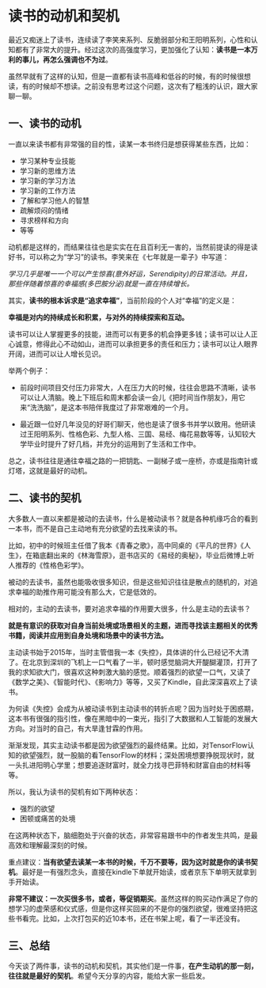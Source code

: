 # 读书的动机和契机
最近又痴迷上了读书，连续读了李笑来系列、反脆弱部分和王阳明系列，心性和认知都有了非常大的提升。经过这次的高强度学习，更加强化了认知：**读书是一本万利的事儿，再怎么强调也不为过**。

虽然早就有了这样的认知，但是一直都有读书高峰和低谷的时候，有的时候很想读，有的时候却不想读。之前没有思考过这个问题，这次有了粗浅的认识，跟大家聊一聊。

## 一、读书的动机

一直以来读书都有非常强的目的性，读某一本书终归是想获得某些东西，比如：

- 学习某种专业技能
- 学习新的思维方法
- 学习新的学习方法
- 学习新的工作方法
- 了解和学习他人的智慧
- 疏解烦闷的情绪
- 寻求榜样和方向
- 等等

动机都是这样的，而结果往往也是实实在在且百利无一害的，当然前提读的得是读好书，可以称之为“学习”的读书。李笑来在《七年就是一辈子》中写道：

*学习几乎是唯一一个可以产生惊喜(意外好运，Serendipity)的日常活动。并且，那些伴随着惊喜的幸福感(多巴胺分泌)就是一直在持续增长。* 

其实，**读书的根本诉求是“追求幸福”**，当前阶段的个人对“幸福”的定义是：

**幸福是对内的持续成长和积累，与对外的持续探索和互动。**

读书可以让人掌握更多的技能，进而可以有更多的机会挣更多钱；读书可以让人正心诚意，修得此心不动如山，进而可以承担更多的责任和压力；读书可以让人眼界开阔，进而可以让人增长见识。

举两个例子：

- 前段时间项目交付压力非常大，人在压力大的时候，往往会思路不清晰，读书可以让人清脑。晚上下班后和周末都会读一会儿《把时间当作朋友》，用它来“洗洗脑”，是这本书陪伴我度过了非常艰难的一个月。

- 最近跟一位好几年没见的好哥们聊天，他也是读了很多书并学以致用。他研读过王阳明系列、性格色彩、九型人格、三国、易经、梅花易数等等，认知较大学毕业时提升了好几档，并充分的运用到了生活和工作中。

总之，读书往往是通往幸福之路的一把钥匙、一副梯子或一座桥，亦或是指南针或灯塔，这就是最好的动机。

## 二、读书的契机

大多数人一直以来都是被动的去读书，什么是被动读书？就是各种机缘巧合的看到一本书，而不是自己主动地有充分欲望的去找来读的书。

比如，初中的时候班主任借了我本《青春之歌》，高中同桌的《平凡的世界》《人生》，在箱底翻出来的《林海雪原》，逛书店买的《易经的奥秘》，毕业后微博上听人推荐的《性格色彩学》。

被动的去读书，虽然也能吸收很多知识，但是这些知识往往是散点的随机的，对追求幸福的助推作用可能没有那么大，它是低效的。

相对的，主动的去读书，要对追求幸福的作用要大很多，什么是主动的去读书？

**就是有意识的获取对自身当前处境或场景相关的主题，进而寻找该主题相关的优秀书籍，阅读并应用到自身处境和场景中的读书方法。**

主动读书始于2015年，当时主管借我一本《失控》，具体讲的什么已经记不大清了。在北京到深圳的飞机上一口气看了一半，顿时感觉脑洞大开醍醐灌顶，打开了我的求知欲大门，很喜欢这种刺激大脑的感觉。顺着强烈的欲望一口气，又读了《数学之美》、《智能时代》、《影响力》等等，又买了Kindle，自此深深喜欢上了读书。

为何读《失控》会成为从被动读书到主动读书的转折点呢？因为当时处于困惑期，这本书有很强的指引性，像在黑暗中的一束光，指引了大数据和人工智能的发展大方向。对当时的自己，有大旱逢甘霖的作用。

渐渐发现，其实主动读书都是因为欲望强烈的最终结果。比如，对TensorFlow认知的欲望强烈，就一股脑的看TensorFlow的材料；深处困境想要挣脱现状时，就一头扎进阳明心学里；想要追逐财富时，就全力找寻巴菲特和财富自由的材料等等。

所以，我认为读书的契机有如下两种状态：

- 强烈的欲望
- 困顿或痛苦的处境

在这两种状态下，脑细胞处于兴奋的状态，非常容易跟书中的作者发生共鸣，是最高效和理解最深刻的时候。

重点建议：**当有欲望去读某一本书的时候，千万不要等，因为这时就是你的读书契机**。最好是一有强烈念头，直接在kindle下单就开始读，或者京东下单明天就拿到手开始读。

**非常不建议：一次买很多书，或者，等促销期买**。虽然这样的购买动作满足了你的想学习的虚荣感和仪式感，但是你这样买回来的不是你的强烈欲望，很难坚持把这些书看完。比如，上次打包买的近10本书，还在书架上呢，看了一半还没有。

## 三、总结

今天谈了两件事，读书的动机和契机，其实他们是一件事，**在产生动机的那一刻，往往就是最好的契机**。希望今天分享的内容，能给大家一些启发。
